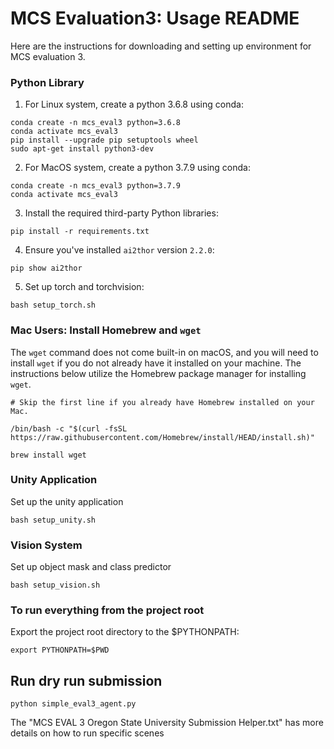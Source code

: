 # MCS Evaluation3: Usage README

Here are the instructions for downloading and setting up environment for MCS evaluation 3.

### Python Library

1. For Linux system, create a python 3.6.8 using conda:

```
conda create -n mcs_eval3 python=3.6.8
conda activate mcs_eval3
pip install --upgrade pip setuptools wheel
sudo apt-get install python3-dev
```

2. For MacOS system, create a python 3.7.9 using conda:

```
conda create -n mcs_eval3 python=3.7.9
conda activate mcs_eval3
```

3. Install the required third-party Python libraries:

```
pip install -r requirements.txt
```

4. Ensure you've installed `ai2thor` version `2.2.0`:

```
pip show ai2thor
```

5. Set up torch and torchvision:

```
bash setup_torch.sh
```

### Mac Users: Install Homebrew and `wget`

The `wget` command does not come built-in on macOS, and you will need to install `wget` if you do not already have it installed on your machine. The instructions below utilize the Homebrew package manager for installing `wget`.

```
# Skip the first line if you already have Homebrew installed on your Mac.

/bin/bash -c "$(curl -fsSL https://raw.githubusercontent.com/Homebrew/install/HEAD/install.sh)"

brew install wget
```

### Unity Application

Set up the unity application

```
bash setup_unity.sh
```

### Vision System

Set up object mask and class predictor

```
bash setup_vision.sh
```

### To run everything from the project root

Export the project root directory to the $PYTHONPATH:

```
export PYTHONPATH=$PWD
```

## Run dry run submission

```
python simple_eval3_agent.py
```

The "MCS EVAL 3 Oregon State University Submission Helper.txt" has more details on how to run specific scenes
